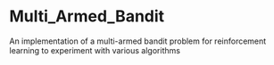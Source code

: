# Multi_Armed_Bandit
An implementation of a multi-armed bandit problem for reinforcement learning to experiment with various algorithms

